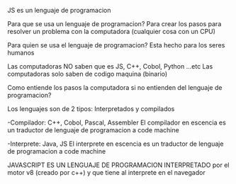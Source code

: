 JS es un lenguaje de programacion


Para que se usa un lenguaje de programacion?
Para crear los pasos para resolver un problema con la computadora (cualquier cosa con un CPU)

Para quien se usa el lenguaje de programacion? 
Esta hecho para los seres humanos

Las computadoras NO saben que es JS, C++, Cobol, Python ...etc
Las computadoras solo saben de codigo maquina (binario)

Como entiende los pasos la computadora si no entienden del lenguaje de programacion?

Los lenguajes son de 2 tipos: Interpretados y compilados

-Compilador: C++, Cobol, Pascal, Assembler
El compilador en escencia es un traductor de lenguaje de programacion a code machine

-Interprete: Java, JS
El interprete en escencia es un traductor de lenguaje de programacion a code machine

JAVASCRIPT ES UN LENGUAJE DE PROGRAMACION INTERPRETADO por el motor v8 (creado por c++) y que tiene al interprete en el navegador
